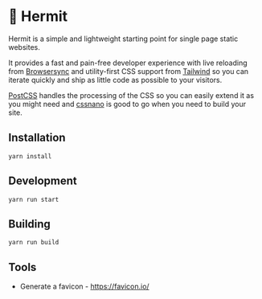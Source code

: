 # :crab: Hermit

Hermit is a simple and lightweight starting point for single page static websites.

It provides a fast and pain-free developer experience with live reloading from [Browsersync](https://browsersync.io/) and utility-first CSS support from [Tailwind](https://tailwindcss.com/) so you can iterate quickly and ship as little code as possible to your visitors.

[PostCSS](https://postcss.org/) handles the processing of the CSS so you can easily extend it as you might need and [cssnano](https://cssnano.co/) is good to go when you need to build your site.

## Installation

```
yarn install
```

## Development

```
yarn run start
```

## Building

```
yarn run build
```

## Tools

- Generate a favicon - https://favicon.io/
